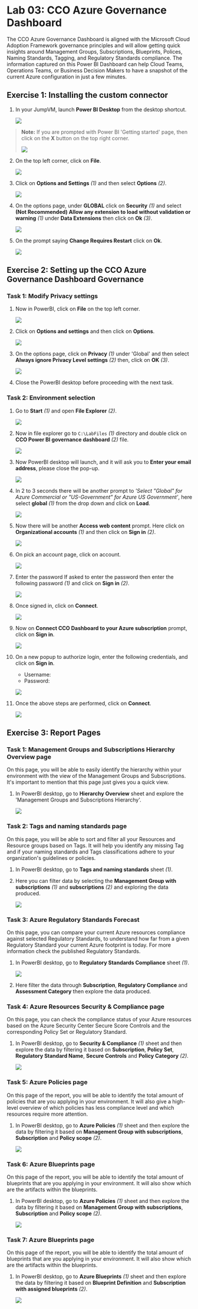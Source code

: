 # Lab 03: CCO Azure Governance Dashboard

The CCO Azure Governance Dashboard is aligned with the Microsoft Cloud Adoption Framework governance principles and will allow getting quick insights around Management Groups, Subscriptions, Blueprints, Polices, Naming Standards, Tagging, and Regulatory Standards compliance. The information captured on this Power BI Dashboard can help Cloud Teams, Operations Teams, or Business Decision Makers to have a snapshot of the current Azure configuration in just a few minutes.

## Exercise 1: Installing the custom connector

1. In your JumpVM, launch **Power BI Desktop** from the desktop shortcut.

   ![](images/lab3img1.png)

> **Note:** If you are prompted with Power BI 'Getting started' page, then click on the **X** button on the top right corner.
>
>![](images/lab3img2.png)

2. On the top left corner, click on **File**.

   ![](images/lab3img3.png)


3. Click on **Options and Settings** *(1)* and then select **Options** *(2)*.

   ![](images/lab3img4.png)

4. On the options page, under **GLOBAL** click on **Security** *(1)* and select **(Not Recommended) Allow any extension to load without validation or warning** *(1)* under **Data Extensions** then click on **Ok** *(3)*.

   ![](images/lab3img5.png)

5. On the prompt saying **Change Requires Restart** click on **Ok**.

   ![](images/lab3img6.png)


## Exercise 2: Setting up the CCO Azure Governance Dashboard Governance

### Task 1: Modify Privacy settings

1. Now in PowerBI, click on **File** on the top left corner.

   ![](images/lab3img18.png)

2. Click on **Options and settings** and then click on **Options**.

   ![](images/lab3img19.png)

3. On the options page, click on **Privacy** *(1)* under 'Global' and then select **Always ignore Privacy Level settings** *(2)* then, click on **OK** *(3)*.

   ![](images/lab3img20.png)

4. Close the PowerBI desktop before proceeding with the next task.

### Task 2: Environment selection

1. Go to **Start** *(1)* and open **File Explorer** *(2)*.

   ![](images/lab3img7.png)

2. Now in file explorer go to ```C:\LabFiles``` *(1)* directory and double click on **CCO Power BI governance dashboard** *(2)* file.

   ![](images/lab3img8.png)

3. Now PowerBI desktop will launch, and it will ask you to **Enter your email address**, please close the pop-up.

   ![](images/Lab3Task2Step3.png)
   
4. In 2 to 3 seconds there will be another prompt to *'Select "Global" for Azure Commercial or "US-Government" for Azure US Government'*, here select **global** *(1)* from the drop down and click on **Load**.

   ![](images/lab3img12.png)

5. Now there will be another **Access web content** prompt. Here click on **Organizational accounts** *(1)* and then click on **Sign in** *(2)*.

   ![](images/lab3img13.png)

6. On pick an account page, click on **<inject key="AzureAdUserEmail" />** account.

   ![](images/lab3img14.png)

7. Enter the password If asked to enter the password then enter the following password **<inject key="AzureAdUserPassword" />** *(1)* and click on **Sign in** *(2)*.

   ![](images/lab3img15.png)

8. Once signed in, click on **Connect**.

    ![](images/lab3img16.png)

9. Now on **Connect CCO Dashboard to your Azure subscription** prompt, click on **Sign in**.

    ![](images/lab3img27.png)

10. On a new popup to authorize login, enter the following  credentials, and click on **Sign in**.
     - Username: **<inject key="AzureAdUserEmail" />**
     - Password: **<inject key="AzureAdUserPassword" />** 

     ![](images/lab3img28.png)

11. Once the above steps are performed, click on **Connect**.

     ![](images/lab3img29.png)

## Exercise 3: Report Pages

### Task 1: Management Groups and Subscriptions Hierarchy Overview page

On this page, you will be able to easily identify the hierarchy within your environment with the view of the Management Groups and Subscriptions. It's important to mention that this page just gives you a quick view.

1. In PowerBI desktop, go to **Hierarchy Overview** sheet and explore the 'Management Groups and Subscriptions Hierarchy'.

   ![](images/lab3img30.png)

### Task 2: Tags and naming standards page

On this page, you will be able to sort and filter all your Resources and Resource groups based on Tags. It will help you identify any missing Tag and if your naming standards and Tags classifications adhere to your organization's guidelines or policies.

1. In PowerBI desktop, go to **Tags and naming standards** sheet *(1)*.

2. Here you can filter data by selecting the **Management Group with subscriptions** *(1)* and **subscriptions** *(2)* and exploring the data produced.

   ![](images/lab3img31.png)

### Task 3: Azure Regulatory Standards Forecast

On this page, you can compare your current Azure resources compliance against selected Regulatory Standards, to understand how far from a given Regulatory Standard your current Azure footprint is today. For more information check the published Regulatory Standards.

1. In PowerBI desktop, go to **Regulatory Standards Compliance** sheet *(1)*.

   ![](images/lab3img32.png)

2. Here filter the data through **Subscription**, **Regulatory Compliance** and **Assessment Category** then explore the data produced.

### Task 4: Azure Resources Security & Compliance page

On this page, you can check the compliance status of your Azure resources based on the Azure Security Center Secure Score Controls and the corresponding Policy Set or Regulatory Standard.

1. In PowerBI desktop, go to **Security & Compliance** *(1)* sheet and then explore the data by filtering it based on **Subscription**, **Policy Set**, **Regulatory Standard Name**, **Secure Controls** and **Policy Category** *(2)*.

   ![](images/lab3img33.png)


### Task 5: Azure Policies page

On this page of the report, you will be able to identify the total amount of policies that are you applying in your environment. It will also give a high-level overview of which policies has less compliance level and which resources require more attention.

1. In PowerBI desktop, go to **Azure Policies** *(1)* sheet and then explore the data by filtering it based on **Management Group with subscriptions**, **Subscription** and **Policy scope** *(2)*.

   ![](images/lab3img34.png)


### Task 6: Azure Blueprints page

On this page of the report, you will be able to identify the total amount of blueprints that are you applying in your environment. It will also show which are the artifacts within the blueprints.

1. In PowerBI desktop, go to **Azure Policies** *(1)* sheet and then explore the data by filtering it based on **Management Group with subscriptions**, **Subscription** and **Policy scope** *(2)*.

   ![](images/lab3img34.png)

### Task 7: Azure Blueprints page

On this page of the report, you will be able to identify the total amount of blueprints that are you applying in your environment. It will also show which are the artifacts within the blueprints.

1. In PowerBI desktop, go to **Azure Blueprints** *(1)* sheet and then explore the data by filtering it based on **Blueprint Definition** and **Subscription with assigned blueprints** *(2)*.

   ![](images/Lab3Task7.png)
